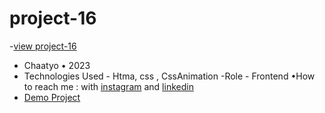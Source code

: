 # project-16

-[view project-16](<https://user-images.githubusercontent.com/120978791/212290036-cf80e56f-dad0-47f4-9a41-f7c6c87d8da7.mov>)
- Chaatyo • 2023
- Technologies Used - Htma, css , CssAnimation
-Role - Frontend
•How to reach me : with [instagram](https://www.instagram.com/erfan_hesaraki_web) and [linkedin](https://www.linkedin.com/in/erfan-hesaraki-)
- [Demo Project](https://erfanhesaraki.github.io/project-16/)
